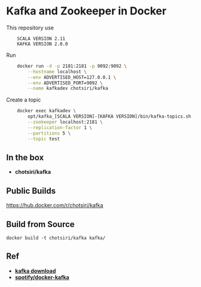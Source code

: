 Kafka and Zookeeper in Docker
===

This repository use
```text
    SCALA VERSION 2.11
    KAFKA VERSION 2.0.0
```

Run
```bash
    docker run -d -p 2181:2181 -p 9092:9092 \
		--hostname localhost \
		--env ADVERTISED_HOST=127.0.0.1 \
		--env ADVERTISED_PORT=9092 \
		--name kafkadev chotsiri/kafka
```

Create a topic
```bash
    docker exec kafkadev \
        opt/kafka_[SCALA VERSION]-[KAFKA VERSION]/bin/kafka-topics.sh --create \
        --zookeeper localhost:2181 \
        --replication-factor 1 \
        --partitions 5 \
        --topic test
```

In the box
---
* **chotsiri/kafka**

Public Builds
---
https://hub.docker.com/r/chotsiri/kafka

Build from Source
---

    docker build -t chotsiri/kafka kafka/

Ref
---
* **[kafka download](https://kafka.apache.org/downloads)**
* **[spotify/docker-kafka](https://github.com/spotify/docker-kafka)**